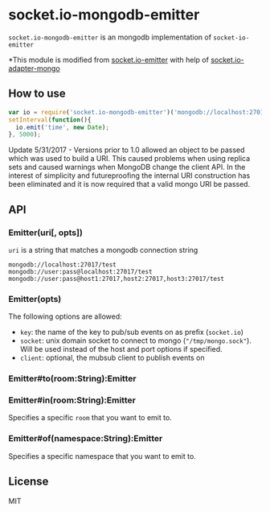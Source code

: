 
# socket.io-mongodb-emitter

`socket.io-mongodb-emitter` is an mongodb implementation of `socket-io-emitter`

*This module is modified from [socket.io-emitter](https://github.com/Automattic/socket.io-emitter) with help of [socket.io-adapter-mongo](https://github.com/modit/socket.io-adapter-mongo)

## How to use

```js
var io = require('socket.io-mongodb-emitter')('mongodb://localhost:27017');
setInterval(function(){
  io.emit('time', new Date);
}, 5000);
```

Update 5/31/2017 - Versions prior to 1.0 allowed an object to be passed which was used to build a URI. This caused problems when using replica sets and caused warnings when MongoDB change the client API. In the interest of simplicity and futureproofing the internal URI construction has been eliminated and it is now required that a valid mongo URI be passed.

## API

### Emitter(uri[, opts])

`uri` is a string that matches a mongodb connection string
```
mongodb://localhost:27017/test
mongodb://user:pass@localhost:27017/test
mongodb://user:pass@host1:27017,host2:27017,host3:27017/test
```

### Emitter(opts)

The following options are allowed:

- `key`: the name of the key to pub/sub events on as prefix (`socket.io`)
- `socket`: unix domain socket to connect to mongo (`"/tmp/mongo.sock"`). Will
  be used instead of the host and port options if specified.
- `client`: optional, the mubsub client to publish events on

### Emitter#to(room:String):Emitter
### Emitter#in(room:String):Emitter

Specifies a specific `room` that you want to emit to.


### Emitter#of(namespace:String):Emitter

Specifies a specific namespace that you want to emit to.

## License

MIT
